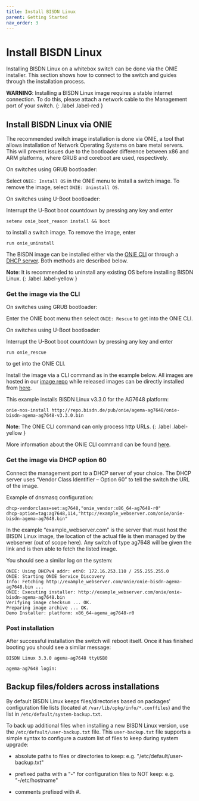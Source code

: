 ```yaml
---
title: Install BISDN Linux
parent: Getting Started
nav_order: 3
---
```


# Install BISDN Linux

Installing BISDN Linux on a whitebox switch can be done via the ONIE installer. This section shows how to connect to the switch and guides through the installation process.

**WARNING**: Installing a BISDN Linux image requires a stable internet connection. To do this, please attach a network cable to the Management port of your switch.
{: .label .label-red }

## Install BISDN Linux via ONIE

The recommended switch image installation is done via ONIE, a tool that allows installation of Network Operating Systems on bare metal servers. This will prevent issues due to the bootloader difference between x86 and ARM platforms, where GRUB and coreboot are used, respectively.

On switches using GRUB bootloader:

Select `ONIE: Install OS` in the ONIE menu to install a switch image. To remove the image, select `ONIE: Uninstall OS`.

On switches using U-Boot bootloader:

Interrupt the U-Boot boot countdown by pressing any key and enter

```
setenv onie_boot_reason install && boot
```

to install a switch image. To remove the image, enter
```
run onie_uninstall
```

The BISDN image can be installed either via the [ONIE CLI](#get-the-image-via-the-cli) or through a [DHCP server](#get-the-image-via-dhcp-option-60). Both methods are described below.

**Note**: It is recommended to uninstall any existing OS before installing BISDN Linux.
{: .label .label-yellow }

### Get the image via the CLI

On switches using GRUB bootloader:

Enter the ONIE boot menu then select `ONIE: Rescue` to get into the ONIE CLI.

On switches using U-Boot bootloader:

Interrupt the U-Boot boot countdown by pressing any key and enter

```
run onie_rescue
```

to get into the ONIE CLI.

Install the image via a CLI command as in the example below. All images are hosted in our [image repo](http://repo.bisdn.de/) while released images can be directly installed from [here](http://repo.bisdn.de/pub/onie/).

This example installs BISDN Linux v3.3.0 for the AG7648 platform:
```
onie-nos-install http://repo.bisdn.de/pub/onie/agema-ag7648/onie-bisdn-agema-ag7648-v3.3.0.bin
```

**Note**: The ONIE CLI command can only process http URLs.
{: .label .label-yellow }

More information about the ONIE CLI command can be found [here](https://opencomputeproject.github.io/onie/cli/index.html#onie-nos-install).

### Get the image via DHCP option 60

Connect the management port to a DHCP server of your choice. The DHCP server uses “Vendor Class Identifier – Option 60” to tell the switch the URL of the image.

Example of dnsmasq configuration:

```
dhcp-vendorclass=set:ag7648,"onie_vendor:x86_64-ag7648-r0"
dhcp-option=tag:ag7648,114,"http://example_webserver.com/onie/onie-bisdn-agema-ag7648.bin"
```

In the example “example_webserver.com” is the server that must host the BISDN Linux image, the location of the actual file is then managed by the webserver (out of scope here). Any switch of type ag7648 will be given the link and is then able to fetch the listed image.

You should see a similar log on the system:

```
ONIE: Using DHCPv4 addr: eth0: 172.16.253.110 / 255.255.255.0
ONIE: Starting ONIE Service Discovery
Info: Fetching http://example_webserver.com/onie/onie-bisdn-agema-ag7648.bin ...
ONIE: Executing installer: http://example_webserver.com/onie/onie-bisdn-agema-ag7648.bin
Verifying image checksum ... OK.
Preparing image archive ... OK.
Demo Installer: platform: x86_64-agema_ag7648-r0
```

### Post installation

After successful installation the switch will reboot itself. Once it has finished booting you should see a similar message:

```
BISDN Linux 3.3.0 agema-ag7648 ttyUSB0

agema-ag7648 login:
```

## Backup files/folders across installations

By default BISDN Linux keeps files/directories based on packages' configuration file lists (located at `/var/lib/opkg/info/*.conffiles`) and the list in `/etc/default/system-backup.txt`.

To back up additional files when installing a new BISDN Linux version, use the `/etc/default/user-backup.txt` file. This `user-backup.txt` file supports a simple syntax to configure a custom list of files to keep during system upgrade:

- absolute paths to files or directories to keep:
e.g. "/etc/default/user-backup.txt"

- prefixed paths with a "-" for configuration files to NOT keep:
e.g. "-/etc/hostname"

- comments prefixed with #.

